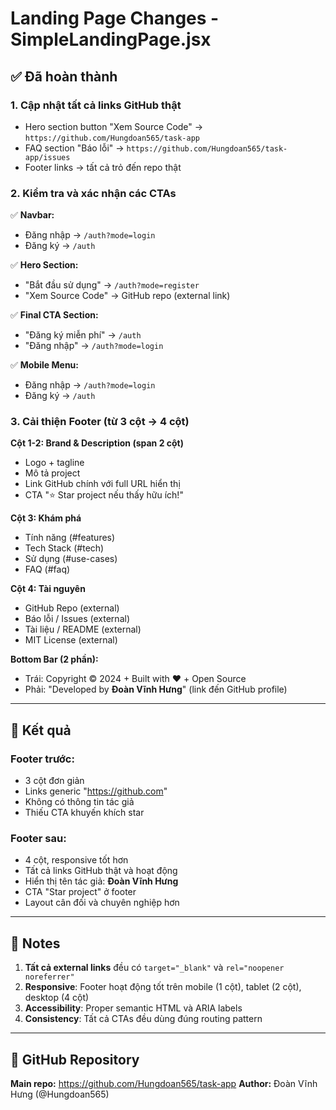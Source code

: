 # Landing Page Changes - SimpleLandingPage.jsx

## ✅ Đã hoàn thành

### 1. **Cập nhật tất cả links GitHub thật**
- Hero section button "Xem Source Code" → `https://github.com/Hungdoan565/task-app`
- FAQ section "Báo lỗi" → `https://github.com/Hungdoan565/task-app/issues`
- Footer links → tất cả trỏ đến repo thật

### 2. **Kiểm tra và xác nhận các CTAs**
✅ **Navbar:**
- Đăng nhập → `/auth?mode=login`
- Đăng ký → `/auth`

✅ **Hero Section:**
- "Bắt đầu sử dụng" → `/auth?mode=register`
- "Xem Source Code" → GitHub repo (external link)

✅ **Final CTA Section:**
- "Đăng ký miễn phí" → `/auth`
- "Đăng nhập" → `/auth?mode=login`

✅ **Mobile Menu:**
- Đăng nhập → `/auth?mode=login`
- Đăng ký → `/auth`

### 3. **Cải thiện Footer (từ 3 cột → 4 cột)**

**Cột 1-2: Brand & Description (span 2 cột)**
- Logo + tagline
- Mô tả project
- Link GitHub chính với full URL hiển thị
- CTA "⭐ Star project nếu thấy hữu ích!"

**Cột 3: Khám phá**
- Tính năng (#features)
- Tech Stack (#tech)
- Sử dụng (#use-cases)
- FAQ (#faq)

**Cột 4: Tài nguyên**
- GitHub Repo (external)
- Báo lỗi / Issues (external)
- Tài liệu / README (external)
- MIT License (external)

**Bottom Bar (2 phần):**
- Trái: Copyright © 2024 + Built with ❤️ + Open Source
- Phải: "Developed by **Đoàn Vĩnh Hưng**" (link đến GitHub profile)

---

## 🎯 Kết quả

### Footer trước:
- 3 cột đơn giản
- Links generic "https://github.com"
- Không có thông tin tác giả
- Thiếu CTA khuyến khích star

### Footer sau:
- 4 cột, responsive tốt hơn
- Tất cả links GitHub thật và hoạt động
- Hiển thị tên tác giả: **Đoàn Vĩnh Hưng**
- CTA "Star project" ở footer
- Layout cân đối và chuyên nghiệp hơn

---

## 📝 Notes

1. **Tất cả external links** đều có `target="_blank"` và `rel="noopener noreferrer"`
2. **Responsive**: Footer hoạt động tốt trên mobile (1 cột), tablet (2 cột), desktop (4 cột)
3. **Accessibility**: Proper semantic HTML và ARIA labels
4. **Consistency**: Tất cả CTAs đều dùng đúng routing pattern

---

## 🔗 GitHub Repository
**Main repo:** https://github.com/Hungdoan565/task-app
**Author:** Đoàn Vĩnh Hưng (@Hungdoan565)

